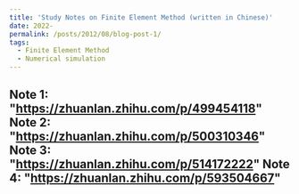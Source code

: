 ```yaml
---
title: 'Study Notes on Finite Element Method (written in Chinese)'
date: 2022-
permalink: /posts/2012/08/blog-post-1/
tags:
  - Finite Element Method
  - Numerical simulation
---
```


Note 1: "https://zhuanlan.zhihu.com/p/499454118"
Note 2: "https://zhuanlan.zhihu.com/p/500310346"
Note 3: "https://zhuanlan.zhihu.com/p/514172222"
Note 4: "https://zhuanlan.zhihu.com/p/593504667"
-----
